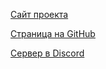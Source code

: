 [Сайт проекта](https://open-goal.github.io)

[Страница на GitHub](https://github.com/open-goal/jak-project)

[Сервер в Discord](https://discord.gg/VZbXMHXzWv)


